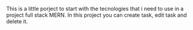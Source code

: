 This is a little porject to start with the tecnologies that i need to use in a project full stack MERN.
In this project you can create task, edit task and delete it.
